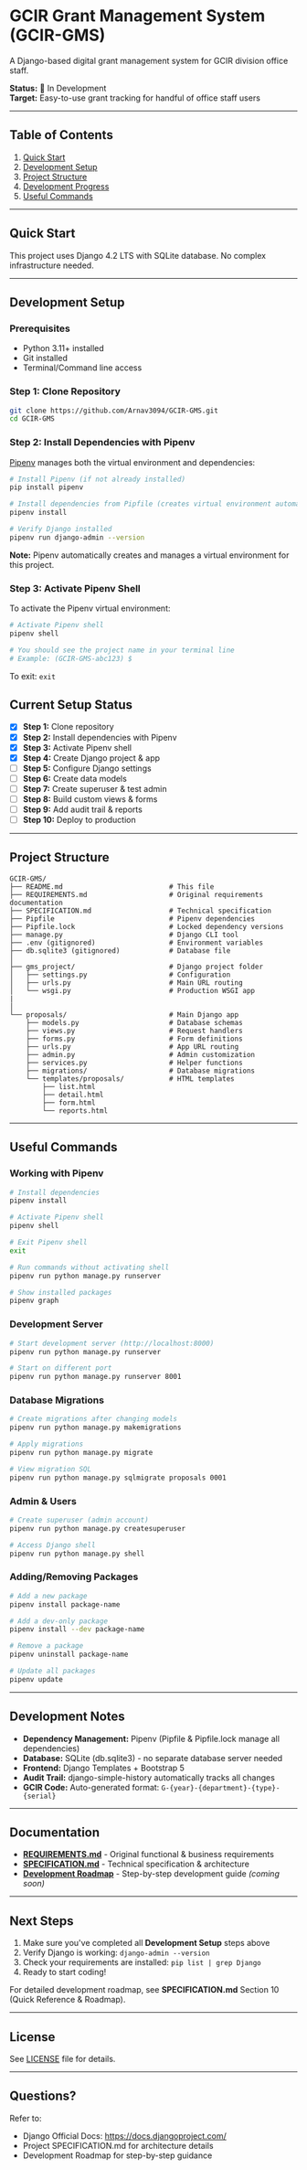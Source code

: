 # GCIR Grant Management System (GCIR-GMS)

A Django-based digital grant management system for GCIR division office staff.

**Status:** 🚀 In Development  
**Target:** Easy-to-use grant tracking for handful of office staff users

---

## Table of Contents

1. [Quick Start](#quick-start)
2. [Development Setup](#development-setup)
3. [Project Structure](#project-structure)
4. [Development Progress](#development-progress)
5. [Useful Commands](#useful-commands)

---

## Quick Start

This project uses Django 4.2 LTS with SQLite database. No complex infrastructure needed.

---

## Development Setup

### Prerequisites

- Python 3.11+ installed
- Git installed
- Terminal/Command line access

### Step 1: Clone Repository

```bash
git clone https://github.com/Arnav3094/GCIR-GMS.git
cd GCIR-GMS
```

### Step 2: Install Dependencies with Pipenv

[Pipenv](https://pipenv.pypa.io/) manages both the virtual environment and dependencies:

```bash
# Install Pipenv (if not already installed)
pip install pipenv

# Install dependencies from Pipfile (creates virtual environment automatically)
pipenv install

# Verify Django installed
pipenv run django-admin --version
```

**Note:** Pipenv automatically creates and manages a virtual environment for this project.

### Step 3: Activate Pipenv Shell

To activate the Pipenv virtual environment:

```bash
# Activate Pipenv shell
pipenv shell

# You should see the project name in your terminal line
# Example: (GCIR-GMS-abc123) $
```

To exit: `exit`


## Current Setup Status

- [x] **Step 1:** Clone repository
- [x] **Step 2:** Install dependencies with Pipenv
- [x] **Step 3:** Activate Pipenv shell
- [x] **Step 4:** Create Django project & app
- [ ] **Step 5:** Configure Django settings
- [ ] **Step 6:** Create data models
- [ ] **Step 7:** Create superuser & test admin
- [ ] **Step 8:** Build custom views & forms
- [ ] **Step 9:** Add audit trail & reports
- [ ] **Step 10:** Deploy to production

---

## Project Structure

```
GCIR-GMS/
├── README.md                          # This file
├── REQUIREMENTS.md                    # Original requirements documentation
├── SPECIFICATION.md                   # Technical specification
├── Pipfile                            # Pipenv dependencies
├── Pipfile.lock                       # Locked dependency versions
├── manage.py                          # Django CLI tool
├── .env (gitignored)                  # Environment variables
├── db.sqlite3 (gitignored)            # Database file
│
├── gms_project/                       # Django project folder
│   ├── settings.py                    # Configuration
│   ├── urls.py                        # Main URL routing
│   └── wsgi.py                        # Production WSGI app
|   
│
└── proposals/                         # Main Django app
    ├── models.py                      # Database schemas
    ├── views.py                       # Request handlers
    ├── forms.py                       # Form definitions
    ├── urls.py                        # App URL routing
    ├── admin.py                       # Admin customization
    ├── services.py                    # Helper functions
    ├── migrations/                    # Database migrations
    └── templates/proposals/           # HTML templates
        ├── list.html
        ├── detail.html
        ├── form.html
        └── reports.html
```

---

## Useful Commands

### Working with Pipenv

```bash
# Install dependencies
pipenv install

# Activate Pipenv shell
pipenv shell

# Exit Pipenv shell
exit

# Run commands without activating shell
pipenv run python manage.py runserver

# Show installed packages
pipenv graph
```

### Development Server

```bash
# Start development server (http://localhost:8000)
pipenv run python manage.py runserver

# Start on different port
pipenv run python manage.py runserver 8001
```

### Database Migrations

```bash
# Create migrations after changing models
pipenv run python manage.py makemigrations

# Apply migrations
pipenv run python manage.py migrate

# View migration SQL
pipenv run python manage.py sqlmigrate proposals 0001
```

### Admin & Users

```bash
# Create superuser (admin account)
pipenv run python manage.py createsuperuser

# Access Django shell
pipenv run python manage.py shell
```

### Adding/Removing Packages

```bash
# Add a new package
pipenv install package-name

# Add a dev-only package
pipenv install --dev package-name

# Remove a package
pipenv uninstall package-name

# Update all packages
pipenv update
```

---

## Development Notes

- **Dependency Management:** Pipenv (Pipfile & Pipfile.lock manage all dependencies)
- **Database:** SQLite (db.sqlite3) - no separate database server needed
- **Frontend:** Django Templates + Bootstrap 5
- **Audit Trail:** django-simple-history automatically tracks all changes
- **GCIR Code:** Auto-generated format: `G-{year}-{department}-{type}-{serial}`

---

## Documentation

- **[REQUIREMENTS.md](REQUIREMENTS.md)** - Original functional & business requirements
- **[SPECIFICATION.md](SPECIFICATION.md)** - Technical specification & architecture
- **[Development Roadmap](ROADMAP.md)** - Step-by-step development guide *(coming soon)*

---

## Next Steps

1. Make sure you've completed all **Development Setup** steps above
2. Verify Django is working: `django-admin --version`
3. Check your requirements are installed: `pip list | grep Django`
4. Ready to start coding!

For detailed development roadmap, see **SPECIFICATION.md** Section 10 (Quick Reference & Roadmap).

---

## License

See [LICENSE](LICENSE) file for details.

---

## Questions?

Refer to:
- Django Official Docs: https://docs.djangoproject.com/
- Project SPECIFICATION.md for architecture details
- Development Roadmap for step-by-step guidance
